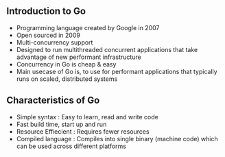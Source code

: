 ## Introduction to Go

- Programming language created by Google in 2007
- Open sourced in 2009
- Multi-concurrency support
- Designed to run multithreaded concurrent applications that take advantage of
  new performant infrastructure
- Concurrency in Go is cheap & easy
- Main usecase of Go is, to use for performant applications that typically runs on scaled, distributed systems


## Characteristics of Go

- Simple syntax : Easy to learn, read and write code
- Fast build time, start up and run
- Resource Effiecient : Requires fewer resources
- Compiled language : Compiles into single binary (machine code) which can be used across different platforms
